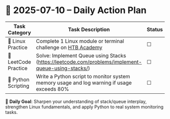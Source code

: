 # 📌 2025-07-10 – Daily Action Plan

| Task Category         | Task Description                                                                                                 | Status |
|----------------------|--------------------------------------------------------------------------------------------------------------------|--------|
| 🐧 Linux Practice      | Complete 1 Linux module or terminal challenge on [HTB Academy](https://academy.hackthebox.com/)                   | ☐      |
| 🧠 LeetCode Practice   | Solve: Implement Queue using Stacks (https://leetcode.com/problems/implement-queue-using-stacks/)                | ☐      |
| 🐍 Python Scripting    | Write a Python script to monitor system memory usage and log warning if usage exceeds 80%                         | ☐      |

🎯 **Daily Goal**: Sharpen your understanding of stack/queue interplay, strengthen Linux fundamentals, and apply Python to real system monitoring tasks.
